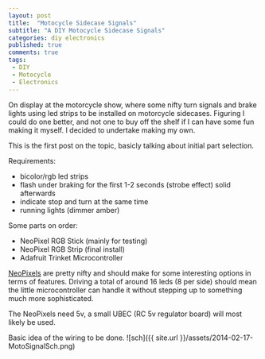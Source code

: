 ```yaml
---
layout: post
title:  "Motocycle Sidecase Signals"
subtitle: "A DIY Motocycle Sidecase Signals"
categories: diy electronics
published: true
comments: true
tags:
 - DIY
 - Motocycle
 - Electronics
---
```


On display at the motorcycle show, where some nifty turn signals and brake lights using led strips to be installed on motorcycle sidecases. Figuring I could do one better, and not one to buy off the shelf if I can have some fun making it myself. I decided to undertake making my own.

This is the first post on the topic, basicly talking about initial part selection.

Requirements:

* bicolor/rgb led strips
* flash under braking for the first 1-2 seconds (strobe effect) solid afterwards
* indicate stop and turn at the same time
* running lights (dimmer amber)

Some parts on order:

* NeoPixel RGB Stick (mainly for testing)
* NeoPixel RGB Strip (final install)
* Adafruit Trinket Microcontroller

[NeoPixels][neopixel] are pretty nifty and should make for some interesting options in terms of features. Driving a total of around 16 leds (8 per side) should mean the little microcontroller can handle it without stepping up to something much more sophisticated.

The NeoPixels need 5v, a small UBEC (RC 5v regulator board) will most likely be used.

Basic idea of the wiring to be done.
![sch]({{ site.url }}/assets/2014-02-17-MotoSignalSch.png)

[neopixel]: http://learn.adafruit.com/adafruit-neopixel-uberguide/overview


